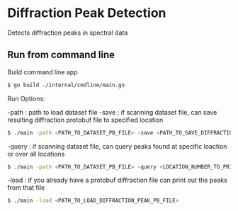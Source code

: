 # Diffraction Peak Detection

Detects diffraction peaks in spectral data

## Run from command line

Build command line app

```bash
$ go build ./internal/cmdline/main.go
```

Run Options:

-path : path to load dataset file
-save : if scanning dataset file, can save resulting diffraction protobuf file to specified location

```bash
$ ./main -path <PATH_TO_DATASET_PB_FILE> -save <PATH_TO_SAVE_DIFFRACTION_PEAK_PB_FILE>
```

-query : if scanning dataset file, can query peaks found at specific loaction or over all locations

```bash
$ ./main -path <PATH_TO_DATASET_PB_FILE> -query <LOCATION_NUMBER_TO_PRINT_PEAKS_OR_"ALL">
```

-load : if you already have a protobuf diffraction file can print out the peaks from that file

```bash
$ ./main -load <PATH_TO_LOAD_DIFFRACTION_PEAK_PB_FILE>
```
